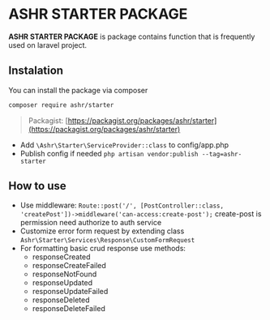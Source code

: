 # ASHR STARTER PACKAGE

**ASHR STARTER PACKAGE** is package contains function that is frequently used on laravel project.

## Instalation

You can install the package via composer

```bash
composer require ashr/starter
```
> Packagist: [https://packagist.org/packages/ashr/starter](https://packagist.org/packages/ashr/starter)

* Add ```\Ashr\Starter\ServiceProvider::class``` to config/app.php
* Publish config if needed ```php artisan vendor:publish --tag=ashr-starter```

## How to use

* Use middleware: ```Route::post('/', [PostController::class, 'createPost'])->middleware('can-access:create-post');``` create-post is permission need authorize to auth service
* Customize error form request by extending class ```Ashr\Starter\Services\Response\CustomFormRequest```
* For formatting basic crud response use methods:
  * responseCreated
  * responseCreateFailed
  * responseNotFound
  * responseUpdated
  * responseUpdateFailed
  * responseDeleted
  * responseDeleteFailed